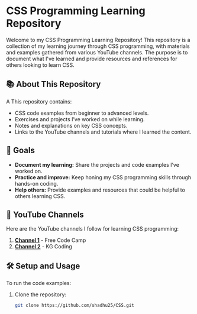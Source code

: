 # CSS Programming Learning Repository

Welcome to my CSS Programming Learning Repository! This repository is a collection of my learning journey through CSS programming, with materials and examples gathered from various YouTube channels. The purpose is to document what I've learned and provide resources and references for others looking to learn CSS.

## 📚 About This Repository
A
This repository contains:
- CSS code examples from beginner to advanced levels.
- Exercises and projects I’ve worked on while learning.
- Notes and explanations on key CSS concepts.
- Links to the YouTube channels and tutorials where I learned the content.

## 🎯 Goals

- **Document my learning:** Share the projects and code examples I’ve worked on.
- **Practice and improve:** Keep honing my CSS programming skills through hands-on coding.
- **Help others:** Provide examples and resources that could be helpful to others learning CSS.

## 🔗 YouTube Channels

Here are the YouTube channels I follow for learning CSS programming:

1. **[Channel 1](https://youtu.be/OXGznpKZ_sA?si=LApQRbu18bbx0vSE)** - Free Code Camp
2. **[Channel 2](https://youtu.be/OpWjt_wbV4E?si=vbfesfLcIXiOjfLk)** - KG Coding

## 🛠️ Setup and Usage

To run the code examples:
1. Clone the repository:
   ```bash
   git clone https://github.com/shadhu25/CSS.git
   ```
